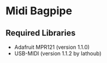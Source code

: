 # Midi Bagpipe

## Required Libraries

- Adafruit MPR121 (version 1.1.0)
- USB-MIDI (version 1.1.2 by Iathoub)
